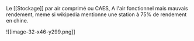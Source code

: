 Le [[Stockage]] par air comprimé ou CAES, 
A l'air fonctionnel mais mauvais rendement, meme si wikipedia mentionne une station à 75% de rendement en chine.

![[image-32-x46-y299.png]]